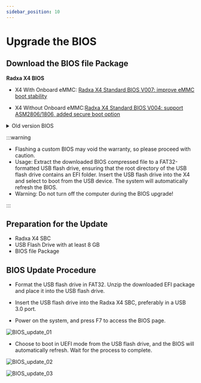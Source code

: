 ```yaml
---
sidebar_position: 10
---
```


# Upgrade the BIOS

## Download the BIOS file Package

**Radxa X4 BIOS**

- X4 With Onboard eMMC: [Radxa X4 Standard BIOS V007: improve eMMC boot stability](https://dl.radxa.com/x/x4/Radxa_X4_BIOS_V007.zip)

- X4 Without Onboard eMMC:[Radxa X4 Standard BIOS V004: support ASM2806/1806, added secure boot option](https://dl.radxa.com/x/x4/Radxa_X4_BIOS_V004.zip)

<details>
<summary>Old version BIOS</summary>

- [Radxa X4 custom BIOS V003: PCIE Bifurcation ver (only 4 x1)](https://dl.radxa.com/x/x4/Radxa_X4_BIOS_V003.zip)

- [Radxa X4 custom BIOS V002 T: supports IBECC option and hidden option enablement](https://dl.radxa.com/x/x4/Radxa_X4_BIOS_V002_t.zip)

- [Radxa X4 Standard BIOS V002: adds 16GB RAM support](https://rock.sh/x4-bios-update)

</details>

:::warning

- Flashing a custom BIOS may void the warranty, so please proceed with caution.
- Usage: Extract the downloaded BIOS compressed file to a FAT32-formatted USB flash drive, ensuring that the root directory of the USB flash drive contains an EFI folder. Insert the USB flash drive into the X4 and select to boot from the USB device. The system will automatically refresh the BIOS.
- Warning: Do not turn off the computer during the BIOS upgrade!

:::

## Preparation for the Update

- Radxa X4 SBC
- USB Flash Drive with at least 8 GB
- BIOS file Package

## BIOS Update Procedure

- Format the USB flash drive in FAT32. Unzip the downloaded EFI package and place it into the USB flash drive.

- Insert the USB flash drive into the Radxa X4 SBC, preferably in a USB 3.0 port.

- Power on the system, and press F7 to access the BIOS page.

![BIOS_update_01](/img/x/x4/bios_update_01.webp)

- Choose to boot in UEFI mode from the USB flash drive, and the BIOS will automatically refresh. Wait for the process to complete.

![BIOS_update_02](/img/x/x4/bios_update_02.webp)

![BIOS_update_03](/img/x/x4/bios_update_03.webp)
